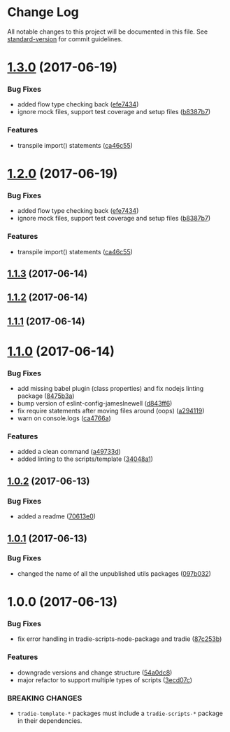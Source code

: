 # Change Log

All notable changes to this project will be documented in this file.
See [standard-version](https://github.com/conventional-changelog/standard-version) for commit guidelines.

<a name="1.3.0"></a>
# [1.3.0](https://github.com/jameslnewell/tradie-v4/compare/tradie-template-node-package@1.1.3...tradie-template-node-package@1.3.0) (2017-06-19)


### Bug Fixes

* added flow type checking back ([efe7434](https://github.com/jameslnewell/tradie-v4/commit/efe7434))
* ignore mock files, support test coverage and setup files ([b8387b7](https://github.com/jameslnewell/tradie-v4/commit/b8387b7))


### Features

* transpile import() statements ([ca46c55](https://github.com/jameslnewell/tradie-v4/commit/ca46c55))




<a name="1.2.0"></a>
# [1.2.0](https://github.com/jameslnewell/tradie-v4/compare/tradie-template-node-package@1.1.3...tradie-template-node-package@1.2.0) (2017-06-19)


### Bug Fixes

* added flow type checking back ([efe7434](https://github.com/jameslnewell/tradie-v4/commit/efe7434))
* ignore mock files, support test coverage and setup files ([b8387b7](https://github.com/jameslnewell/tradie-v4/commit/b8387b7))


### Features

* transpile import() statements ([ca46c55](https://github.com/jameslnewell/tradie-v4/commit/ca46c55))




<a name="1.1.3"></a>
## [1.1.3](https://github.com/jameslnewell/tradie-v4/compare/tradie-template-node-package@1.1.2...tradie-template-node-package@1.1.3) (2017-06-14)




<a name="1.1.2"></a>
## [1.1.2](https://github.com/jameslnewell/tradie-v4/compare/tradie-template-node-package@1.1.1...tradie-template-node-package@1.1.2) (2017-06-14)




<a name="1.1.1"></a>
## [1.1.1](https://github.com/jameslnewell/tradie-v4/compare/tradie-template-node-package@1.1.0...tradie-template-node-package@1.1.1) (2017-06-14)




<a name="1.1.0"></a>
# [1.1.0](https://github.com/jameslnewell/tradie-v4/compare/tradie-template-node-package@1.0.2...tradie-template-node-package@1.1.0) (2017-06-14)


### Bug Fixes

* add missing babel plugin (class properties) and fix nodejs linting package ([8475b3a](https://github.com/jameslnewell/tradie-v4/commit/8475b3a))
* bump version of eslint-config-jameslnewell ([d843ff6](https://github.com/jameslnewell/tradie-v4/commit/d843ff6))
* fix require statements after moving files around (oops) ([a294119](https://github.com/jameslnewell/tradie-v4/commit/a294119))
* warn on console.logs ([ca4766a](https://github.com/jameslnewell/tradie-v4/commit/ca4766a))


### Features

* added a clean command ([a49733d](https://github.com/jameslnewell/tradie-v4/commit/a49733d))
* added linting to the scripts/template ([34048a1](https://github.com/jameslnewell/tradie-v4/commit/34048a1))




<a name="1.0.2"></a>
## [1.0.2](https://github.com/jameslnewell/tradie-v4/compare/tradie-template-node-package@1.0.1...tradie-template-node-package@1.0.2) (2017-06-13)


### Bug Fixes

* added a readme ([70613e0](https://github.com/jameslnewell/tradie-v4/commit/70613e0))




<a name="1.0.1"></a>
## [1.0.1](https://github.com/jameslnewell/tradie-v4/compare/tradie-template-node-package@1.0.0...tradie-template-node-package@1.0.1) (2017-06-13)


### Bug Fixes

* changed the name of all the unpublished utils packages ([097b032](https://github.com/jameslnewell/tradie-v4/commit/097b032))




<a name="1.0.0"></a>
# 1.0.0 (2017-06-13)


### Bug Fixes

* fix error handling in tradie-scripts-node-package and tradie ([87c253b](https://github.com/jameslnewell/tradie-v4/commit/87c253b))


### Features

* downgrade versions and change structure ([54a0dc8](https://github.com/jameslnewell/tradie-v4/commit/54a0dc8))
* major refactor to support multiple types of scripts ([3ecd07c](https://github.com/jameslnewell/tradie-v4/commit/3ecd07c))


### BREAKING CHANGES

* `tradie-template-*` packages must include a `tradie-scripts-*` package in their dependencies.
